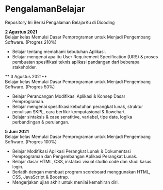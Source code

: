 # PengalamanBelajar
Repository Ini Berisi Pengalaman BelajarKu di Dicoding

**2 Agustus 2021**  
Belajar kelas Memulai Dasar Pemprograman untuk Menjadi Pengembang Software. (Progres 210%)

  * Belajar tentang memahami kebutuhan Aplikasi.
  * Belajar mengenai apa itu User Requirement Specification (URS) & proses pembuatan spesifikasi teknis aplikasi pandangan dari beberapa stakeholder.
  
** 3 Agustus 2021**  
Belajar kelas Memulai Dasar Pemprograman untuk Menjadi Pengembang Software. (Progres 50%)

  * Belajar Perancangan Modifikasi Aplikasi & Konsep Dasar Pemprograman.
  * Belajar mengenai spesifikasi kebutuhan perangkat lunak, struktur penulisan SKPL, cara berfikir komputasional & flowchart.
  * Belajar sintaksis & case senstitive, variabel, tipe data, logika perbandingan & perulangan.

**5 Juni 2021**  
Belajar kelas Memulai Dasar Pemprograman untuk Menjadi Pengembang Software. (Progres 100%)

  * Belajar Modifikasi Aplikasi Perangkat Lunak & Dokumentasi Pemprograman dan Pengembangan Aplikasi Perangkat Lunak.
  * Belajar dasar HTML, CSS, instalasi visual studio code dan studi kasus login. 
  * Berlatih dengan membuat program scoreboard menggunakan HTML, CSS, JavaScript & Boostrap. 
  * Mengerjakan ujian akhir untuk menilai kemahiran diri.
  
